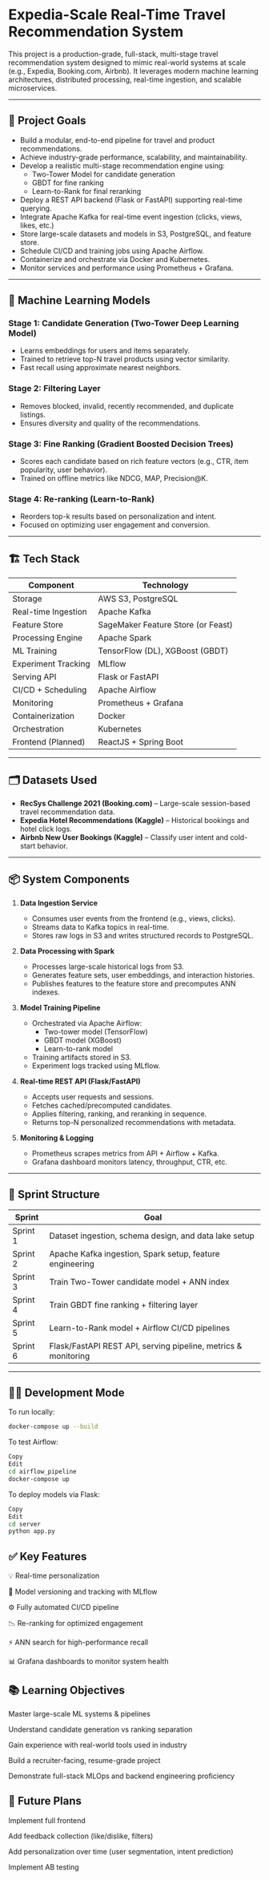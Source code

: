 # Expedia-Scale Real-Time Travel Recommendation System

This project is a production-grade, full-stack, multi-stage travel recommendation system designed to mimic real-world systems at scale (e.g., Expedia, Booking.com, Airbnb). It leverages modern machine learning architectures, distributed processing, real-time ingestion, and scalable microservices.

---

## 🚀 Project Goals

- Build a modular, end-to-end pipeline for travel and product recommendations.
- Achieve industry-grade performance, scalability, and maintainability.
- Develop a realistic multi-stage recommendation engine using:
  - Two-Tower Model for candidate generation
  - GBDT for fine ranking
  - Learn-to-Rank for final reranking
- Deploy a REST API backend (Flask or FastAPI) supporting real-time querying.
- Integrate Apache Kafka for real-time event ingestion (clicks, views, likes, etc.)
- Store large-scale datasets and models in S3, PostgreSQL, and feature store.
- Schedule CI/CD and training jobs using Apache Airflow.
- Containerize and orchestrate via Docker and Kubernetes.
- Monitor services and performance using Prometheus + Grafana.

---

## 🧠 Machine Learning Models

### Stage 1: Candidate Generation (Two-Tower Deep Learning Model)
- Learns embeddings for users and items separately.
- Trained to retrieve top-N travel products using vector similarity.
- Fast recall using approximate nearest neighbors.

### Stage 2: Filtering Layer
- Removes blocked, invalid, recently recommended, and duplicate listings.
- Ensures diversity and quality of the recommendations.

### Stage 3: Fine Ranking (Gradient Boosted Decision Trees)
- Scores each candidate based on rich feature vectors (e.g., CTR, item popularity, user behavior).
- Trained on offline metrics like NDCG, MAP, Precision@K.

### Stage 4: Re-ranking (Learn-to-Rank)
- Reorders top-k results based on personalization and intent.
- Focused on optimizing user engagement and conversion.

---

## 🏗️ Tech Stack

| Component          | Technology                           |
|-------------------|--------------------------------------|
| Storage           | AWS S3, PostgreSQL                   |
| Real-time Ingestion | Apache Kafka                         |
| Feature Store     | SageMaker Feature Store (or Feast)   |
| Processing Engine | Apache Spark                         |
| ML Training       | TensorFlow (DL), XGBoost (GBDT)      |
| Experiment Tracking | MLflow                              |
| Serving API       | Flask or FastAPI                     |
| CI/CD + Scheduling| Apache Airflow                       |
| Monitoring        | Prometheus + Grafana                 |
| Containerization  | Docker                               |
| Orchestration     | Kubernetes                           |
| Frontend (Planned)| ReactJS + Spring Boot                |

---

## 🗂 Datasets Used

- **RecSys Challenge 2021 (Booking.com)** – Large-scale session-based travel recommendation data.
- **Expedia Hotel Recommendations (Kaggle)** – Historical bookings and hotel click logs.
- **Airbnb New User Bookings (Kaggle)** – Classify user intent and cold-start behavior.

---

## 📦 System Components

1. **Data Ingestion Service**
   - Consumes user events from the frontend (e.g., views, clicks).
   - Streams data to Kafka topics in real-time.
   - Stores raw logs in S3 and writes structured records to PostgreSQL.

2. **Data Processing with Spark**
   - Processes large-scale historical logs from S3.
   - Generates feature sets, user embeddings, and interaction histories.
   - Publishes features to the feature store and precomputes ANN indexes.

3. **Model Training Pipeline**
   - Orchestrated via Apache Airflow:
     - Two-tower model (TensorFlow)
     - GBDT model (XGBoost)
     - Learn-to-rank model
   - Training artifacts stored in S3.
   - Experiment logs tracked using MLflow.

4. **Real-time REST API (Flask/FastAPI)**
   - Accepts user requests and sessions.
   - Fetches cached/precomputed candidates.
   - Applies filtering, ranking, and reranking in sequence.
   - Returns top-N personalized recommendations with metadata.

5. **Monitoring & Logging**
   - Prometheus scrapes metrics from API + Airflow + Kafka.
   - Grafana dashboard monitors latency, throughput, CTR, etc.

---

## 🧪 Sprint Structure

| Sprint | Goal |
|--------|------|
| Sprint 1 | Dataset ingestion, schema design, and data lake setup |
| Sprint 2 | Apache Kafka ingestion, Spark setup, feature engineering |
| Sprint 3 | Train Two-Tower candidate model + ANN index |
| Sprint 4 | Train GBDT fine ranking + filtering layer |
| Sprint 5 | Learn-to-Rank model + Airflow CI/CD pipelines |
| Sprint 6 | Flask/FastAPI REST API, serving pipeline, metrics & monitoring |

---

## 🧑‍💻 Development Mode

To run locally:

```bash
docker-compose up --build
```
To test Airflow:

```bash
Copy
Edit
cd airflow_pipeline
docker-compose up
```
To deploy models via Flask:

```bash
Copy
Edit
cd server
python app.py
```

## ✅ Key Features
💡 Real-time personalization

🔄 Model versioning and tracking with MLflow

⚙️ Fully automated CI/CD pipeline

📉 Re-ranking for optimized engagement

⚡ ANN search for high-performance recall

📊 Grafana dashboards to monitor system health

## 📚 Learning Objectives
Master large-scale ML systems & pipelines

Understand candidate generation vs ranking separation

Gain experience with real-world tools used in industry

Build a recruiter-facing, resume-grade project

Demonstrate full-stack MLOps and backend engineering proficiency

## 💼 Future Plans
Implement full frontend 

Add feedback collection (like/dislike, filters)

Add personalization over time (user segmentation, intent prediction)

Implement AB testing
